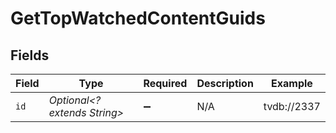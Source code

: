 # GetTopWatchedContentGuids


## Fields

| Field                        | Type                         | Required                     | Description                  | Example                      |
| ---------------------------- | ---------------------------- | ---------------------------- | ---------------------------- | ---------------------------- |
| `id`                         | *Optional<? extends String>* | :heavy_minus_sign:           | N/A                          | tvdb://2337                  |